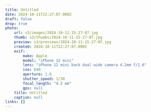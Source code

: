 ```yaml
---
title: Untitled
date: 2024-10-11T22:27:07.000Z
draft: false
drop: true
photo:
    url: s3/images/2024-10-11-15-27-07.jpg
    thumb: s3/thumbs/2024-10-11-15-27-07.jpg
    preview: s3/previews/2024-10-11-15-27-07.jpg
    created: 2024-10-11T22:27:07.000Z
    exif:
        make: Apple
        model: "iPhone 12 mini"
        lens: "iPhone 12 mini back dual wide camera 4.2mm f/1.6"
        iso: 640
        aperture: 1.6
        shutter_speed: 1/30
        focal_length: "4.2 mm"
        gps: null
    title: Untitled
    caption: null
links: []
---
```

